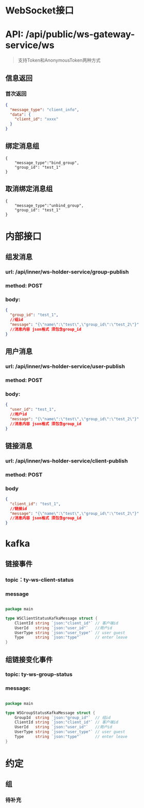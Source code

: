 # WebSocket接口

# API: /api/public/ws-gateway-service/ws

> 支持Token和AnonymousToken两种方式

## 信息返回

### 首次返回

```json
{
  "message_type": "client_info",
  "data": {
    "client_id": "xxxx"
  }
}
```

## 绑定消息组

```
{
    "message_type":"bind_group",
    "group_id": "test_1"
}
```

## 取消绑定消息组

```
{
    "message_type":"unbind_group",
    "group_id": "test_1"
}
```

# 内部接口

## 组发消息

### url: /api/inner/ws-holder-service/group-publish

### method: POST

### body:

```json
{
  "group_id": "test_1",
  //组id
  "message": "{\"name\":\"test\",\"group_id\":\"test_2\"}"
  //消息内容 json格式 须包含group_id
}
```

## 用户消息

### url: /api/inner/ws-holder-service/user-publish

### method: POST

### body:

```json
{
  "user_id": "test_1",
  //用户id
  "message": "{\"name\":\"test\",\"group_id\":\"test_2\"}"
  //消息内容 json格式 须包含group_id
}
```

## 链接消息

### url: /api/inner/ws-holder-service/client-publish

### method: POST

### body

```json
{
  "client_id": "test_1",
  //链接id
  "message": "{\"name\":\"test\",\"group_id\":\"test_2\"}"
  //消息内容 json格式 须包含group_id
}
```

# kafka

## 链接事件

### topic：ty-ws-client-status

### message
```go

package main

type WSClientStatusKafkaMessage struct {
    ClientId string `json:"client_id"` // 客户端id
    UserId   string `json:"user_id"`   //用户id
    UserType string `json:"user_type"` // user guest
    Type     string `json:"type"`      // enter leave
}
```

## 组链接变化事件

### topic: ty-ws-group-status

### message:

```go

package main

type WSGroupStatusKafkaMessage struct {
	GroupId  string `json:"group_id"`  // 组id
	ClientId string `json:"client_id"` // 客户端id
	UserId   string `json:"user_id"`   //用户id
	UserType string `json:"user_type"` // user guest
	Type     string `json:"type"`      // enter leave
}

```


# 约定

## 组

### 待补充